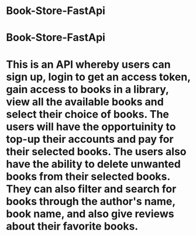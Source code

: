 # Book-Store-FastApi
# Book-Store-FastApi
# This is an API whereby users can sign up, login to get an access token, gain access to books in a library, view all the available books and select their choice of books. The users will have the opportuinity to top-up their accounts and pay for their selected books. The users also have the ability to delete unwanted books from their selected books. They can also filter and search for books through the author's name, book name, and also give reviews about their favorite books.
